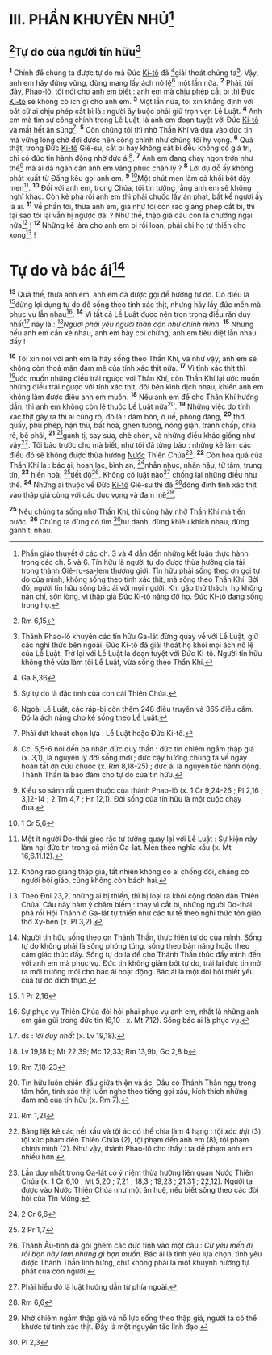 # III. PHẦN KHUYÊN NHỦ[^1]

## [^1*]Tự do của người tín hữu[^2]
<sup><b>1</b></sup> Chính để chúng ta được tự do mà Đức [Ki-tô]() đã [^2*]giải thoát chúng ta[^3]. Vậy, anh em hãy đứng vững, đừng mang lấy ách nô lệ[^4] một lần nữa. <sup><b>2</b></sup> Phải, tôi đây, [Phao-lô](), tôi nói cho anh em biết : anh em mà chịu phép cắt bì thì Đức [Ki-tô]() sẽ không có ích gì cho anh em. <sup><b>3</b></sup> Một lần nữa, tôi xin khẳng định với bất cứ ai chịu phép cắt bì là : người ấy buộc phải giữ trọn vẹn Lề Luật. <sup><b>4</b></sup> Anh em mà tìm sự công chính trong Lề Luật, là anh em đoạn tuyệt với Đức [Ki-tô]() và mất hết ân sủng[^5]. <sup><b>5</b></sup> Còn chúng tôi thì nhờ Thần Khí và dựa vào đức tin mà vững lòng chờ đợi được nên công chính như chúng tôi hy vọng. <sup><b>6</b></sup> Quả thật, trong Đức [Ki-tô]() Giê-su, cắt bì hay không cắt bì đều không có giá trị, chỉ có đức tin hành động nhờ đức ái[^6]. <sup><b>7</b></sup> Anh em đang chạy ngon trớn như thế[^7] mà ai đã ngăn cản anh em vâng phục chân lý ? <sup><b>8</b></sup> Lời dụ dỗ ấy không phát xuất từ Đấng kêu gọi anh em. <sup><b>9</b></sup> [^3*]Một chút men làm cả khối bột dậy men[^8]. <sup><b>10</b></sup> Đối với anh em, trong Chúa, tôi tin tưởng rằng anh em sẽ không nghĩ khác. Còn kẻ phá rối anh em thì phải chuốc lấy án phạt, bất kể người ấy là ai. <sup><b>11</b></sup> Về phần tôi, thưa anh em, giả như tôi còn rao giảng phép cắt bì, thì tại sao tôi lại vẫn bị ngược đãi ? Như thế, thập giá đâu còn là chướng ngại nữa[^9] ! <sup><b>12</b></sup> Những kẻ làm cho anh em bị rối loạn, phải chi họ tự thiến cho xong[^10] !


# Tự do và bác ái[^11]
<sup><b>13</b></sup> Quả thế, thưa anh em, anh em đã được gọi để hưởng tự do. Có điều là [^4*]đừng lợi dụng tự do để sống theo tính xác thịt, nhưng hãy lấy đức mến mà phục vụ lẫn nhau[^12]. <sup><b>14</b></sup> Vì tất cả Lề Luật được nên trọn trong điều răn duy nhất[^13] này là : *[^5*]Ngươi phải yêu người thân cận như chính mình.* <sup><b>15</b></sup> Nhưng nếu anh em cắn xé nhau, anh em hãy coi chừng, anh em tiêu diệt lẫn nhau đấy !

<sup><b>16</b></sup> Tôi xin nói với anh em là hãy sống theo Thần Khí, và như vậy, anh em sẽ không còn thoả mãn đam mê của tính xác thịt nữa. <sup><b>17</b></sup> Vì tính xác thịt thì [^6*]ước muốn những điều trái ngược với Thần Khí, còn Thần Khí lại ước muốn những điều trái ngược với tính xác thịt, đôi bên kình địch nhau, khiến anh em không làm được điều anh em muốn. <sup><b>18</b></sup> Nếu anh em để cho Thần Khí hướng dẫn, thì anh em không còn lệ thuộc Lề Luật nữa[^14]. <sup><b>19</b></sup> Những việc do tính xác thịt gây ra thì ai cũng rõ, đó là : dâm bôn, ô uế, phóng đãng, <sup><b>20</b></sup> thờ quấy, phù phép, hận thù, bất hoà, ghen tuông, nóng giận, tranh chấp, chia rẽ, bè phái, <sup><b>21</b></sup> [^7*]ganh tị, say sưa, chè chén, và những điều khác giống như vậy[^15]. Tôi bảo trước cho mà biết, như tôi đã từng bảo : những kẻ làm các điều đó sẽ không được thừa hưởng [Nước]() Thiên Chúa[^16]. <sup><b>22</b></sup> Còn hoa quả của Thần Khí là : bác ái, hoan lạc, bình an, [^8*]nhẫn nhục, nhân hậu, từ tâm, trung tín, <sup><b>23</b></sup> hiền hoà, [^9*]tiết độ[^17]. Không có luật nào[^18] chống lại những điều như thế. <sup><b>24</b></sup> Những ai thuộc về Đức [Ki-tô]() Giê-su thì đã [^10*]đóng đinh tính xác thịt vào thập giá cùng với các dục vọng và đam mê[^19].

<sup><b>25</b></sup> Nếu chúng ta sống nhờ Thần Khí, thì cũng hãy nhờ Thần Khí mà tiến bước. <sup><b>26</b></sup> Chúng ta đừng có tìm [^11*]hư danh, đừng khiêu khích nhau, đừng ganh tị nhau.

[^1]: Phần giáo thuyết ở các ch. 3 và 4 dẫn đến những kết luận thực hành trong các ch. 5 và 6. Tín hữu là người tự do được thừa hưởng gia tài trong thành Giê-ru-sa-lem thượng giới. Tín hữu phải sống theo ơn gọi tự do của mình, không sống theo tính xác thịt, mà sống theo Thần Khí. Bởi đó, người tín hữu sống bác ái với mọi người. Khi gặp thử thách, họ không nản chí, sờn lòng, vì thập giá Đức Ki-tô nâng đỡ họ. Đức Ki-tô đang sống trong họ.
[^2]: Thánh Phao-lô khuyên các tín hữu Ga-lát đừng quay về với Lề Luật, giữ các nghi thức bên ngoài. Đức Ki-tô đã giải thoát họ khỏi mọi ách nô lệ của Lề Luật. Trở lại với Lề Luật là đoạn tuyệt với Đức Ki-tô. Người tín hữu không thể vừa làm tôi Lề Luật, vừa sống theo Thần Khí.
[^3]: Sự tự do là đặc tính của con cái Thiên Chúa.
[^4]: Ngoài Lề Luật, các ráp-bi còn thêm 248 điều truyền và 365 điều cấm. Đó là ách nặng cho kẻ sống theo Lề Luật.
[^5]: Phải dứt khoát chọn lựa : Lề Luật hoặc Đức Ki-tô.
[^6]: Cc. 5,5-6 nói đến ba nhân đức quy thần : đức tin chiêm ngắm thập giá (x. 3,1), là nguyên lý đời sống mới ; đức cậy hướng chúng ta về ngày hoàn tất ơn cứu chuộc (x. Rm 8,18-25) ; đức ái là nguyên tắc hành động. Thánh Thần là bảo đảm cho tự do của tín hữu.
[^7]: Kiểu so sánh rất quen thuộc của thánh Phao-lô (x. 1 Cr 9,24-26 ; Pl 2,16 ; 3,12-14 ; 2 Tm 4,7 ; Hr 12,1). Đời sống của tín hữu là một cuộc chạy đua.
[^8]: Một ít người Do-thái gieo rắc tư tưởng quay lại với Lề Luật : Sự kiện này làm hại đức tin trong cả miền Ga-lát. Men theo nghĩa xấu (x. Mt 16,6.11.12).
[^9]: Không rao giảng thập giá, tất nhiên không có ai chống đối, chẳng có người bội giáo, cũng không còn bách hại.
[^10]: Theo Đnl 23,2, những ai bị thiến, thì bị loại ra khỏi cộng đoàn dân Thiên Chúa. Câu này hàm ý châm biếm : thay vì cắt bì, những người Do-thái phá rối Hội Thánh ở Ga-lát tự thiến như các tư tế theo nghi thức tôn giáo thờ Xy-ben (x. Pl 3,2).
[^11]: Người tín hữu sống theo ơn Thánh Thần, thực hiện tự do của mình. Sống tự do không phải là sống phóng túng, sống theo bản năng hoặc theo cảm giác thúc đẩy. Sống tự do là để cho Thánh Thần thúc đẩy mình đến với anh em mà phục vụ. Đức tin không giảm bớt tự do, trái lại đức tin mở ra môi trường mới cho bác ái hoạt động. Bác ái là một đòi hỏi thiết yếu của tự do đích thực.
[^12]: Sự phục vụ Thiên Chúa đòi hỏi phải phục vụ anh em, nhất là những anh em gần gũi trong đức tin (6,10 ; x. Mt 7,12). Sống bác ái là phục vụ.
[^13]: ds : *lời duy nhất* (x. Lv 19,18).
[^14]: Tín hữu luôn chiến đấu giữa thiện và ác. Dầu có Thánh Thần ngự trong tâm hồn, tính xác thịt luôn nghe theo tiếng gọi xấu, kích thích những đam mê của tín hữu (x. Rm 7).
[^15]: Bảng liệt kê các nết xấu và tội ác có thể chia làm 4 hạng : tội *xác thịt* (3) tội xúc phạm đến Thiên Chúa (2), tội phạm đến anh em (8), tội phạm chính mình (2). Như vậy, thánh Phao-lô cho thấy : ta dễ phạm anh em nhiều hơn.
[^16]: Lần duy nhất trong Ga-lát có ý niệm thừa hưởng liên quan Nước Thiên Chúa (x. 1 Cr 6,10 ; Mt 5,20 ; 7,21 ; 18,3 ; 19,23 ; 21,31 ; 22,12). Người ta được vào Nước Thiên Chúa như một ân huệ, nếu biết sống theo các đòi hỏi của Tin Mừng.
[^17]: Thánh Âu-tinh đã gói ghém các đức tính vào một câu : *Cứ yêu mến đi, rồi bạn hãy làm những gì bạn muốn*. Bác ái là tình yêu lựa chọn, tình yêu được Thánh Thần linh hứng, chứ không phải là một khuynh hướng tự phát của con người.
[^18]: Phải hiểu đó là luật hướng dẫn từ phía ngoài.
[^19]: Nhờ chiêm ngắm thập giá và nỗ lực sống theo thập giá, người ta có thể khước từ tính xác thịt. Đây là một nguyên tắc linh đạo.
[^1*]: Rm 6,15
[^2*]: Ga 8,36
[^3*]: 1 Cr 5,6
[^4*]: 1 Pr 2,16
[^5*]: Lv 19,18 b; Mt 22,39; Mc 12,33; Rm 13,9b; Gc 2,8 b
[^6*]: Rm 7,18-23
[^7*]: Rm 1,21
[^8*]: 2 Cr 6,6
[^9*]: 2 Pr 1,7
[^10*]: Rm 6,6
[^11*]: Pl 2,3